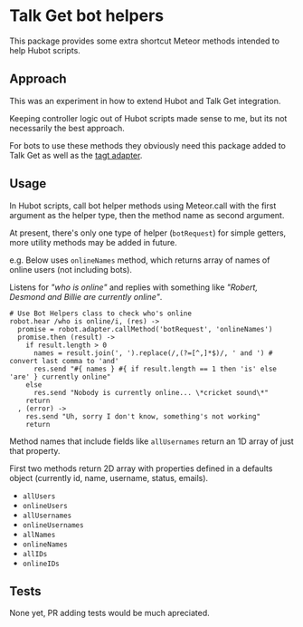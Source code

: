 # Talk Get bot helpers

This package provides some extra shortcut Meteor methods intended to help Hubot scripts.

## Approach

This was an experiment in how to extend Hubot and Talk Get integration.

Keeping controller logic out of Hubot scripts made sense to me, but its not necessarily the best approach.

For bots to use these methods they obviously need this package added to Talk Get as well as the [tagt adapter](https://github.com/TAGT/hubot-tagt).

## Usage

In Hubot scripts, call bot helper methods using Meteor.call with the first argument as the helper type, then the method name as second argument.

At present, there's only one type of helper (`botRequest`) for simple getters, more utility methods may be added in future.

e.g. Below uses `onlineNames` method, which returns array of names of online users (not including bots).

Listens for *"who is online"* and replies with something like *"Robert, Desmond and Billie are currently online"*.

```
# Use Bot Helpers class to check who's online
robot.hear /who is online/i, (res) ->
  promise = robot.adapter.callMethod('botRequest', 'onlineNames')
  promise.then (result) ->
    if result.length > 0
      names = result.join(', ').replace(/,(?=[^,]*$)/, ' and ') # convert last comma to 'and'
      res.send "#{ names } #{ if result.length == 1 then 'is' else 'are' } currently online"
    else
      res.send "Nobody is currently online... \*cricket sound\*"
    return
  , (error) ->
    res.send "Uh, sorry I don't know, something's not working"
    return
```

Method names that include fields like `allUsernames` return an 1D array of just that property.

First two methods return 2D array with properties defined in a defaults object (currently id, name, username, status, emails).

- `allUsers`
- `onlineUsers`
- `allUsernames`
- `onlineUsernames`
- `allNames`
- `onlineNames`
- `allIDs`
- `onlineIDs`

## Tests

None yet, PR adding tests would be much apreciated.
